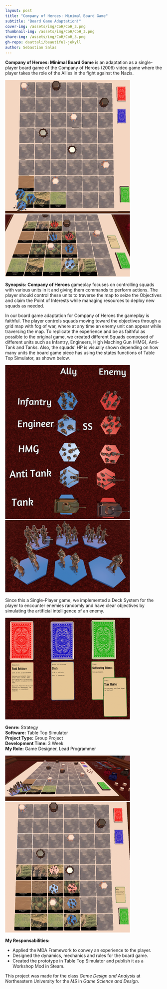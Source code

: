 ```yaml
---
layout: post
title: "Company of Heroes: Minimal Board Game"
subtitle: "Board Game Adaptation!"
cover-img: /assets/img/CoH/CoH_3.png
thumbnail-img: /assets/img/CoH/CoH_3.png
share-img: /assets/img/CoH/CoH_3.png
gh-repo: daattali/beautiful-jekyll
author: Sebastian Salas
---
```


**Company of Heroes: Minimal Board Game** is an adaptation as a single-player board game of the Company of Heroes (2006) video game where the player takes the role of the Allies in the fight against the Nazis.

<div class="row">
  <div class="column">
    <img src="/assets/img//CoH/CoH_6.png" width="400" /> 
    </div>
    <div class="column">
      <img src="/assets/img//CoH/CoH_3.png" width="400" /> 
    </div> 
</div>

**Synopsis:**
**Company of Heroes** gameplay focuses on controlling squads with various units in it and giving them commands to perform actions. The player should control these units to traverse the map to seize the Objectives and claim the Point of Interests while managing resources to deploy new squads as needed.

In our board game adaptation for Company of Heroes the gameplay is faithful. The player controls squads moving toward the objectives through a grid map with fog of war, where at any time an enemy unit can appear while traversing the map. To replicate the experience and be as faithful as possible to the original game, we created different Squads composed of different units such as Infantry, Engineers, High Maching Gun (HMG), Anti-Tank and Tanks. Also, the squads' HP is visually shown depending on how many units the board game piece has using the states functions of Table Top Simulator, as shown below.

<div class="row">
  <div class="column">
    <img src="/assets/img//CoH/CoH_Units.png" width="400" /> 
    </div>
    <div class="column">
      <img src="/assets/img//CoH/CoH_Units_HP.png" width="400" /> 
    </div> 
</div>

Since this a Single-Player game, we implemented a Deck System for the player to encounter enemies randomly and have clear objectives by simulating the artificial intelligence of an enemy.

<div class="row">
    <div class="column">
      <img src="/assets/img//CoH/CoH_Deck_System.png" width="400" /> 
    </div> 
</div>

**Genre:** Strategy\
**Software:** Table Top Simulator\
**Project Type:** Group Project\
**Development Time:** 3 Week\
**My Role:** Game Designer, Lead Programmer

<div class="row">
  <div class="column">
    <img src="/assets/img//CoH/CoH_5.png" width="400" /> 
    </div>
    <div class="column">
      <img src="/assets/img//CoH/CoH_4.png" width="400" /> 
    </div> 
</div>

**My Responsabilities:**
* Applied the MDA Framework to convey an experience to the player.
* Designed the dynamics, mechanics and rules for the board game.
* Created the prototype in Table Top Simulator and publish it as a Workshop Mod in Steam.

This project was made for the class *Game Design and Analysis* at Northeastern University for the *MS* in *Game Science and Design*.


